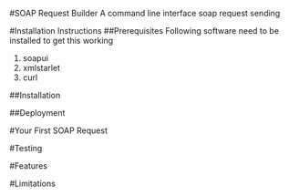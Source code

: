 #SOAP Request Builder
A command line interface soap request sending

#Installation Instructions
##Prerequisites
Following software need to be installed to get this working

1. soapui
2. xmlstarlet
3. curl

##Installation

##Deployment

#Your First SOAP Request

#Testing

#Features

#Limitations
